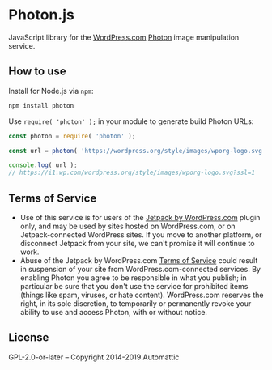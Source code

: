 # Photon.js

JavaScript library for the [WordPress.com][] [Photon][] image manipulation service.

## How to use

Install for Node.js via `npm`:

```bash
npm install photon
```

Use `require( 'photon' );` in your module to generate build Photon URLs:

```js
const photon = require( 'photon' );

const url = photon( 'https://wordpress.org/style/images/wporg-logo.svg' );

console.log( url );
// https://i1.wp.com/wordpress.org/style/images/wporg-logo.svg?ssl=1
```

## Terms of Service

* Use of this service is for users of the [Jetpack by WordPress.com](http://wordpress.org/extend/plugins/jetpack/) plugin only, and may be used by sites hosted on WordPress.com, or on Jetpack-connected WordPress sites. If you move to another platform, or disconnect Jetpack from your site, we can't promise it will continue to work.
* Abuse of the Jetpack by WordPress.com [Terms of Service](http://en.wordpress.com/tos/) could result in suspension of your site from WordPress.com-connected services. By enabling Photon you agree to be responsible in what you publish; in particular be sure that you don't use the service for prohibited items (things like spam, viruses, or hate content). WordPress.com reserves the right, in its sole discretion, to temporarily or permanently revoke your ability to use and access Photon, with or without notice.

## License

GPL-2.0-or-later – Copyright 2014-2019 Automattic

[Node.js]: http://nodejs.org
[WordPress.com]: http://www.wordpress.com
[Photon]: http://developer.wordpress.com/docs/photon/
